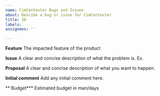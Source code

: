 ```yaml
---
name: CimContextor Bugs and Issues
about: Descibe a bug or issue for CimContextor
title: ID
labels: 
assignees: ''

---
```


**Feature**
The impacted  feature of the product

**Issue**
A clear and concise description of what the problem is. Ex. 

**Proposal**
A clear and concise description of what you want to happen.

**Initial comment**
Add any initial comment here.

** Budget***
Estimated budget in man/days
